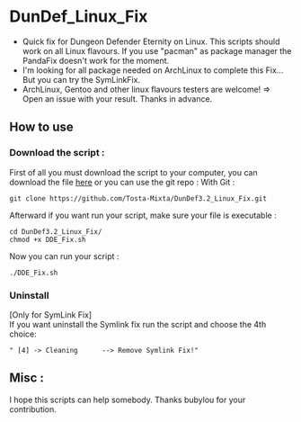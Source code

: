 DunDef_Linux_Fix
===================
- Quick fix for Dungeon Defender Eternity on Linux. This scripts should work on all Linux flavours. If you use "pacman" as
package manager the PandaFix doesn't work for the moment.<br />
- I'm looking for all package needed on ArchLinux to complete this Fix... But you can try the SymLinkFix.<br />
- ArchLinux, Gentoo and other linux flavours testers are welcome! => Open an issue with your result. Thanks in advance.<br />

## How to use
### Download the script :
First of all you must download the script to your computer, you can download the file [here](https://github.com/Tosta-Mixta/DunDef3.2_Linux_Fix/archive/master.zip) or you can use the git repo :
With Git :<br />
```
git clone https://github.com/Tosta-Mixta/DunDef3.2_Linux_Fix.git
```
Afterward if you want run your script, make sure your file is executable :<br />
```
cd DunDef3.2_Linux_Fix/
chmod +x DDE_Fix.sh
```
Now you can run your script :<br />
```
./DDE_Fix.sh
```
### Uninstall
[Only for SymLink Fix]<br />
If you want uninstall the Symlink fix run the script and choose the 4th choice:<br />
```
" [4] -> Cleaning      --> Remove Symlink Fix!"
```

## Misc :
I hope this scripts can help somebody. Thanks bubylou for your contribution.
